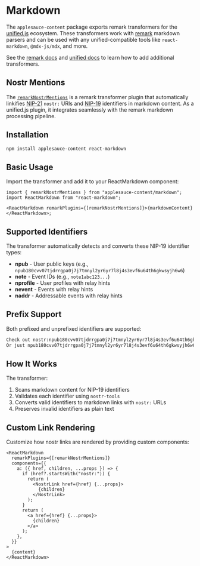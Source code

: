 # Markdown

The `applesauce-content` package exports remark transformers for the [unified.js](https://unifiedjs.com/) ecosystem. These transformers work with [remark](https://www.npmjs.com/package/remark) markdown parsers and can be used with any unified-compatible tools like `react-markdown`, `@mdx-js/mdx`, and more.

See the [remark docs](https://remark.js.org/) and [unified docs](https://unifiedjs.com/learn/) to learn how to add additional transformers.

## Nostr Mentions

The [`remarkNostrMentions`](https://hzrd149.github.io/applesauce/typedoc/functions/applesauce-content.Markdown.remarkNostrMentions.html) is a remark transformer plugin that automatically linkifies [NIP-21](https://github.com/nostr-protocol/nips/blob/master/21.md) `nostr:` URIs and [NIP-19](https://github.com/nostr-protocol/nips/blob/master/19.md) identifiers in markdown content. As a unified.js plugin, it integrates seamlessly with the remark markdown processing pipeline.

## Installation

```bash
npm install applesauce-content react-markdown
```

## Basic Usage

Import the transformer and add it to your ReactMarkdown component:

```tsx
import { remarkNostrMentions } from "applesauce-content/markdown";
import ReactMarkdown from "react-markdown";

<ReactMarkdown remarkPlugins={[remarkNostrMentions]}>{markdownContent}</ReactMarkdown>;
```

## Supported Identifiers

The transformer automatically detects and converts these NIP-19 identifier types:

- **npub** - User public keys (e.g., `npub180cvv07tjdrrgpa0j7j7tmnyl2yr6yr7l8j4s3evf6u64th6gkwsyjh6w6`)
- **note** - Event IDs (e.g., `note1abc123...`)
- **nprofile** - User profiles with relay hints
- **nevent** - Events with relay hints
- **naddr** - Addressable events with relay hints

## Prefix Support

Both prefixed and unprefixed identifiers are supported:

```markdown
Check out nostr:npub180cvv07tjdrrgpa0j7j7tmnyl2yr6yr7l8j4s3evf6u64th6gkwsyjh6w6
Or just npub180cvv07tjdrrgpa0j7j7tmnyl2yr6yr7l8j4s3evf6u64th6gkwsyjh6w6
```

## How It Works

The transformer:

1. Scans markdown content for NIP-19 identifiers
2. Validates each identifier using `nostr-tools`
3. Converts valid identifiers to markdown links with `nostr:` URLs
4. Preserves invalid identifiers as plain text

## Custom Link Rendering

Customize how nostr links are rendered by providing custom components:

```tsx
<ReactMarkdown
  remarkPlugins={[remarkNostrMentions]}
  components={{
    a: ({ href, children, ...props }) => {
      if (href?.startsWith("nostr:")) {
        return (
          <NostrLink href={href} {...props}>
            {children}
          </NostrLink>
        );
      }
      return (
        <a href={href} {...props}>
          {children}
        </a>
      );
    },
  }}
>
  {content}
</ReactMarkdown>
```
